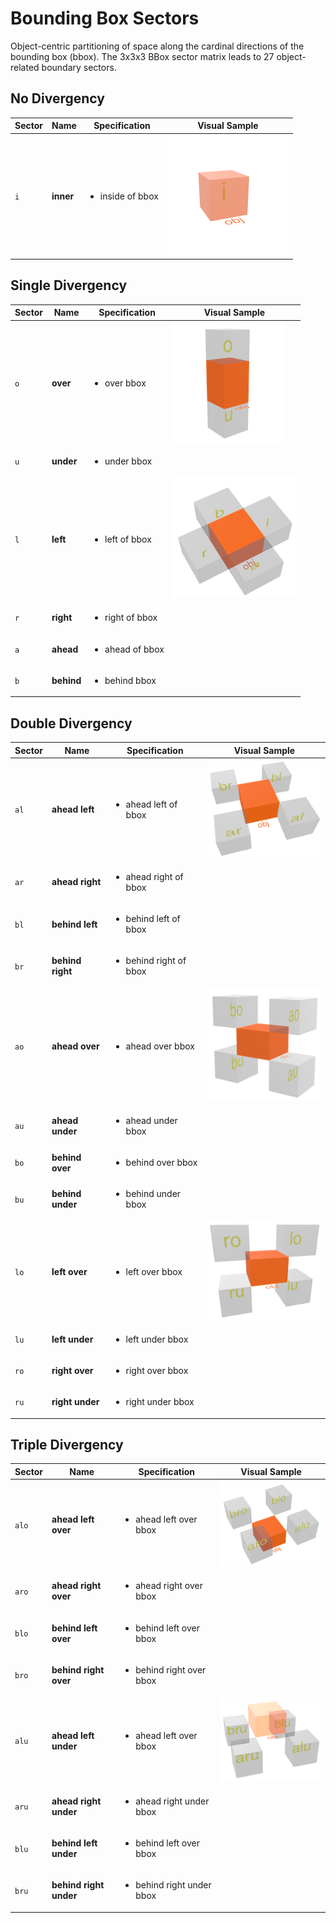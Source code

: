 # Bounding Box Sectors

Object-centric partitioning of space along the cardinal directions
of the bounding box (bbox). The 3x3x3 BBox sector matrix leads to 27 object-related boundary sectors.

## No Divergency

| Sector | Name  | Specification | Visual Sample |
| --- | ---- | ---- | -------- | 
| `i` | __inner__| <ul><li>inside of bbox</li></ul>  | ![on](images/i.png) |

## Single Divergency
 
| Sector | Name  | Specification | Visual Sample |
| --- | ---- | ---- | -------- | 
| `o` | __over__ | <ul><li>over bbox</li></ul>  | ![on](images/o_u.png) |
| `u` | __under__ | <ul><li>under bbox</li></ul> |  |
| `l` | __left__ | <ul><li>left of bbox</li></ul>  | ![lr](images/l_r_a_b.png) |
| `r` | __right__ | <ul><li>right of bbox</li></ul> |  |
| `a` | __ahead__ | <ul><li>ahead of bbox</li></ul> |  |
| `b` | __behind__ | <ul><li>behind bbox</li></ul> |  |

## Double Divergency

| Sector | Name  | Specification | Visual Sample |
| --- | ---- | ---- | -------- | 
| `al` | __ahead left__ | <ul><li>ahead left of bbox</li></ul>  | ![on](images/al_ar_bl_br.png) |
| `ar` | __ahead right__ | <ul><li>ahead right of bbox</li></ul> |  |
| `bl` | __behind left__ | <ul><li>behind left of bbox</li></ul> |  |
| `br` | __behind right__ | <ul><li>behind right of bbox</li></ul> |  |
| `ao` | __ahead over__ | <ul><li>ahead over bbox</li></ul>  | ![on](images/ao_au_bo_bu.png) |
| `au` | __ahead under__ | <ul><li>ahead under bbox</li></ul> |  |
| `bo` | __behind over__ | <ul><li>behind over bbox</li></ul> |  |
| `bu` | __behind under__ | <ul><li>behind under bbox</li></ul> |  |
| `lo` | __left over__ | <ul><li>left over bbox</li></ul>  | ![on](images/lo_lu_ro_ru.png) |
| `lu` | __left under__ | <ul><li>left under bbox</li></ul> |  |
| `ro` | __right over__ | <ul><li>right over bbox</li></ul> |  |
| `ru` | __right under__ | <ul><li>right under bbox</li></ul> |  |
 
## Triple Divergency

| Sector | Name  | Specification | Visual Sample |
| --- | ---- | ---- | -------- | 
| `alo` | __ahead left over__ | <ul><li>ahead left over bbox</li></ul>  | ![on](images/alo_aro_blo_bro.png) |
| `aro` | __ahead right over__ | <ul><li>ahead right over bbox</li></ul> |  |
| `blo` | __behind left over__ | <ul><li>behind left over bbox</li></ul> |  |
| `bro` | __behind right over__ | <ul><li>behind right over bbox</li></ul> |  |
| `alu` | __ahead left under__ | <ul><li>ahead left over bbox</li></ul>  | ![on](images/alu_aru_blu_bru.png) |
| `aru` | __ahead right under__ | <ul><li>ahead right under bbox</li></ul> |  |
| `blu` | __behind left under__ | <ul><li>behind left  over bbox</li></ul> |  |
| `bru` | __behind right under__ | <ul><li>behind right under bbox</li><ul> |  |

